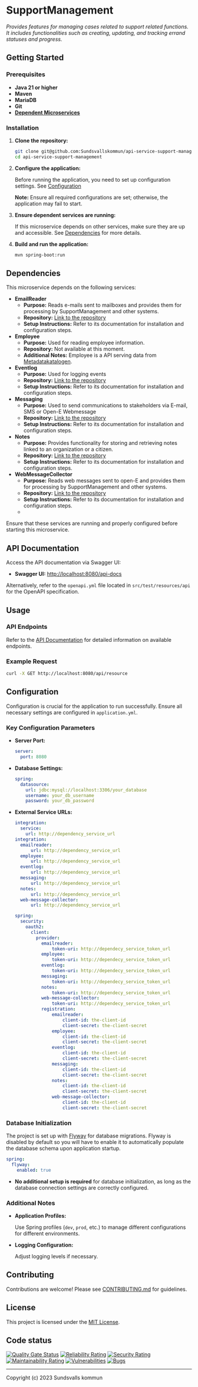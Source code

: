 # SupportManagement

_Provides features for managing cases related to support related functions. It includes functionalities such as creating, updating, and tracking errand statuses and progress._

## Getting Started

### Prerequisites

- **Java 21 or higher**
- **Maven**
- **MariaDB**
- **Git**
- **[Dependent Microservices](#dependencies)**

### Installation

1. **Clone the repository:**

   ```bash
   git clone git@github.com:Sundsvallskommun/api-service-support-management.git
   cd api-service-support-management
   ```
2. **Configure the application:**

   Before running the application, you need to set up configuration settings.
   See [Configuration](#Configuration)

   **Note:** Ensure all required configurations are set; otherwise, the application may fail to start.

3. **Ensure dependent services are running:**

   If this microservice depends on other services, make sure they are up and accessible. See [Dependencies](#dependencies) for more details.

4. **Build and run the application:**

   ```bash
   mvn spring-boot:run
   ```

## Dependencies

This microservice depends on the following services:

- **EmailReader**
  - **Purpose:** Reads e-mails sent to mailboxes and provides them for processing by SupportManagement and other systems.
  - **Repository:** [Link to the repository](https://github.com/Sundsvallskommun/api-service-email-reader)
  - **Setup Instructions:** Refer to its documentation for installation and configuration steps.
- **Employee**
  - **Purpose:** Used for reading employee information.
  - **Repository:** Not available at this moment.
  - **Additional Notes:** Employee is a API serving data from [Metadatakatalogen](https://utveckling.sundsvall.se/digital-infrastruktur/metakatalogen).
- **Eventlog**
  - **Purpose:** Used for logging events
  - **Repository:** [Link to the repository](https://github.com/Sundsvallskommun/api-service-eventlog)
  - **Setup Instructions:** Refer to its documentation for installation and configuration steps.
- **Messaging**
  - **Purpose:** Used to send communications to stakeholders via E-mail, SMS or Open-E Webmessage
  - **Repository:** [Link to the repository](https://github.com/Sundsvallskommun/api-service-messaging)
  - **Setup Instructions:** Refer to its documentation for installation and configuration steps.
- **Notes**
  - **Purpose:** Provides functionality for storing and retrieving notes linked to an organization or a citizen.
  - **Repository:** [Link to the repository](https://github.com/Sundsvallskommun/api-service-notes)
  - **Setup Instructions:** Refer to its documentation for installation and configuration steps.
- **WebMessageCollector**
  - **Purpose:** Reads web messages sent to open-E and provides them for processing by SupportManagement and other systems.
  - **Repository:** [Link to the repository](https://github.com/Sundsvallskommun/api-service-web-message-collector)
  - **Setup Instructions:** Refer to its documentation for installation and configuration steps.
  - 

Ensure that these services are running and properly configured before starting this microservice.

## API Documentation

Access the API documentation via Swagger UI:

- **Swagger UI:** [http://localhost:8080/api-docs](http://localhost:8080/api-docs)

Alternatively, refer to the `openapi.yml` file located in `src/test/resources/api` for the OpenAPI specification.

## Usage

### API Endpoints

Refer to the [API Documentation](#api-documentation) for detailed information on available endpoints.

### Example Request

```bash
curl -X GET http://localhost:8080/api/resource
```

## Configuration

Configuration is crucial for the application to run successfully. Ensure all necessary settings are configured in `application.yml`.

### Key Configuration Parameters

- **Server Port:**

  ```yaml
  server:
    port: 8080
  ```
- **Database Settings:**

  ```yaml
  spring:
    datasource:
      url: jdbc:mysql://localhost:3306/your_database
      username: your_db_username
      password: your_db_password
  ```
- **External Service URLs:**

  ```yaml
  integration:
    service:
      url: http://dependency_service_url
  integration:
    emailreader:
        url: http://dependency_service_url
    employee:
        url: http://dependency_service_url
    eventlog:
        url: http://dependency_service_url
    messaging:
        url: http://dependency_service_url
    notes:
        url: http://dependency_service_url
    web-message-collector:
        url: http://dependency_service_url

  spring:
    security:
      oauth2:
        client:
          provider:
            emailreader:
                token-uri: http://dependecy_service_token_url
            employee:
                token-uri: http://dependecy_service_token_url
            eventlog:
                token-uri: http://dependecy_service_token_url
            messaging:
                token-uri: http://dependecy_service_token_url
            notes:
                token-uri: http://dependecy_service_token_url
            web-message-collector:
                token-uri: http://dependecy_service_token_url
            registration:
                emailreader:
                    client-id: the-client-id
                    client-secret: the-client-secret
                employee:
                    client-id: the-client-id
                    client-secret: the-client-secret
                eventlog:
                    client-id: the-client-id
                    client-secret: the-client-secret
                messaging:
                    client-id: the-client-id
                    client-secret: the-client-secret
                notes:
                    client-id: the-client-id
                    client-secret: the-client-secret
                web-message-collector:
                    client-id: the-client-id
                    client-secret: the-client-secret
  ```

### Database Initialization

The project is set up with [Flyway](https://github.com/flyway/flyway) for database migrations. Flyway is disabled by default so you will have to enable it to automatically populate the database schema upon application startup.

```yaml
spring:
  flyway:
    enabled: true
```

- **No additional setup is required** for database initialization, as long as the database connection settings are correctly configured.

### Additional Notes

- **Application Profiles:**

  Use Spring profiles (`dev`, `prod`, etc.) to manage different configurations for different environments.

- **Logging Configuration:**

  Adjust logging levels if necessary.

## Contributing

Contributions are welcome! Please see [CONTRIBUTING.md](https://github.com/Sundsvallskommun/.github/blob/main/.github/CONTRIBUTING.md) for guidelines.

## License

This project is licensed under the [MIT License](LICENSE).

## Code status

[![Quality Gate Status](https://sonarcloud.io/api/project_badges/measure?project=Sundsvallskommun_api-service-support-management&metric=alert_status)](https://sonarcloud.io/summary/overall?id=Sundsvallskommun_api-service-support-management)
[![Reliability Rating](https://sonarcloud.io/api/project_badges/measure?project=Sundsvallskommun_api-service-support-management&metric=reliability_rating)](https://sonarcloud.io/summary/overall?id=Sundsvallskommun_api-service-support-management)
[![Security Rating](https://sonarcloud.io/api/project_badges/measure?project=Sundsvallskommun_api-service-support-management&metric=security_rating)](https://sonarcloud.io/summary/overall?id=Sundsvallskommun_api-service-support-management)
[![Maintainability Rating](https://sonarcloud.io/api/project_badges/measure?project=Sundsvallskommun_api-service-support-management&metric=sqale_rating)](https://sonarcloud.io/summary/overall?id=Sundsvallskommun_api-service-support-management)
[![Vulnerabilities](https://sonarcloud.io/api/project_badges/measure?project=Sundsvallskommun_api-service-support-management&metric=vulnerabilities)](https://sonarcloud.io/summary/overall?id=Sundsvallskommun_api-service-support-management)
[![Bugs](https://sonarcloud.io/api/project_badges/measure?project=Sundsvallskommun_api-service-support-management&metric=bugs)](https://sonarcloud.io/summary/overall?id=Sundsvallskommun_api-service-support-management)

---

Copyright (c) 2023 Sundsvalls kommun
